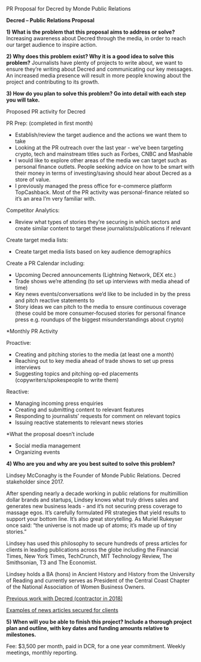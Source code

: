 PR Proposal for Decred by Monde Public Relations 

**Decred – Public Relations Proposal**

**1) What is the problem that this proposal aims to address or solve?**
Increasing awareness about Decred through the media, in order to reach our target audience to inspire action. 

**2) Why does this problem exist? Why it is a good idea to solve this problem?**
Journalists have plenty of projects to write about, we want to ensure they’re writing about Decred and communicating our key messages. An increased media presence will result in more people knowing about the project and contributing to its growth. 

**3) How do you plan to solve this problem? Go into detail with each step you will take.**

Proposed PR activity for Decred

PR Prep: (completed in first month)
- Establish/review the target audience and the actions we want them to take
- Looking at the PR outreach over the last year - we’ve been targeting crypto, tech and mainstream titles such as Forbes, CNBC and Mashable 
- I would like to explore other areas of the media we can target such as personal finance outlets. People seeking advice on how to be smart with their money in terms of investing/saving should hear about Decred as a store of value.
- I previously managed the press office for e-commerce platform TopCashback. Most of the PR activity was personal-finance related so it’s an area I’m very familiar with.  
 
Competitor Analytics: 
- Review what types of stories they’re securing in which sectors and create similar content to target these journalists/publications if relevant 
 
Create target media lists: 
- Create target media lists based on key audience demographics 
 
Create a PR Calendar including: 
- Upcoming Decred announcements (Lightning Network, DEX etc.)
- Trade shows we’re attending (to set up interviews with media ahead of time)
- Key news events/conversations we’d like to be included in by the press and pitch reactive statements to
- Story ideas we can pitch to the media to ensure continuous coverage (these could be more consumer-focused stories for personal finance press e.g. roundups of the biggest misunderstandings about crypto) 
 
*Monthly PR Activity 
 
Proactive: 
- Creating and pitching stories to the media (at least one a month) 
- Reaching out to key media ahead of trade shows to set up press interviews 
- Suggesting topics and pitching op-ed placements (copywriters/spokespeople to write them) 
 
Reactive: 
- Managing incoming press enquiries 
- Creating and submitting content to relevant features 
- Responding to journalists’ requests for comment on relevant topics 
- Issuing reactive statements to relevant news stories 

*What the proposal doesn’t include  
- Social media management
- Organizing events 

**4) Who are you and why are you best suited to solve this problem?**

Lindsey McConaghy is the Founder of Monde Public Relations. Decred stakeholder since 2017.  
 
After spending nearly a decade working in public relations for multimillion dollar brands and startups, Lindsey knows what truly drives sales and generates new business leads - and it’s not securing press coverage to massage egos. It’s carefully formulated PR strategies that yield results to support your bottom line. It’s also great storytelling. As Muriel Rukeyser once said: “the universe is not made up of atoms; it’s made up of tiny stories.”
 
Lindsey has used this philosophy to secure hundreds of press articles for clients in leading publications across the globe including the Financial Times, New York Times, TechCrunch, MIT Technology Review, The Smithsonian, T3 and The Economist. 
 
Lindsey holds a BA (hons) in Ancient History and History from the University of Reading and currently serves as President of the Central Coast Chapter of the National Association of Women Business Owners.

[Previous work with Decred (contractor in 2018)](https://docs.google.com/spreadsheets/d/1DUEss353wLAJzrH5xOQQmYOp-syj4vF40scAndprEcs/edit?usp=sharing)

[Examples of news articles secured for clients](https://docs.google.com/spreadsheets/d/1B-Vh-UGimxCzfy0kfHNUU-54phBiS4PgHwVUDZr6e5g/edit?usp=sharing)

**5) When will you be able to finish this project? Include a thorough project plan and outline, with key dates and funding amounts relative to milestones.**
 
Fee: $3,500 per month, paid in DCR, for a one year commitment. Weekly meetings, monthly reporting.